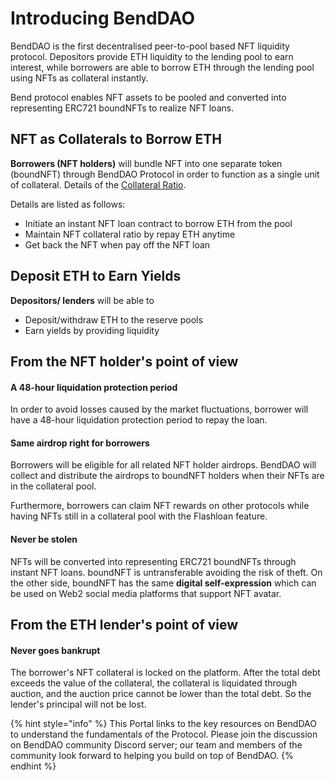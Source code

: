 # Introducing BendDAO

BendDAO is the first decentralised peer-to-pool based NFT liquidity protocol. Depositors provide ETH liquidity to the lending pool to earn interest, while borrowers are able to borrow ETH through the lending pool using NFTs as collateral instantly.

Bend protocol enables NFT assets to be pooled and converted into representing ERC721 boundNFTs to realize NFT loans.

## NFT as Collaterals to Borrow ETH

**Borrowers (NFT holders)** will bundle NFT into one separate token (boundNFT) through BendDAO Protocol in order to function as a single unit of collateral. Details of the [Collateral Ratio](risk/nft-risk-parameters.md).

Details are listed as follows:

* Initiate an instant NFT loan contract to borrow ETH from the pool
* Maintain NFT collateral ratio by repay ETH anytime
* Get back the NFT when pay off the NFT loan

## Deposit ETH to Earn Yields

**Depositors/ lenders** will be able to

* Deposit/withdraw ETH to the reserve pools
* Earn yields by providing liquidity

## From the NFT holder's point of view

#### A 48-hour liquidation protection period

In order to avoid losses caused by the market fluctuations, borrower will have a 48-hour liquidation protection period to repay the loan.

#### Same airdrop right for borrowers

Borrowers will be eligible for all related NFT holder airdrops. BendDAO will collect and distribute the airdrops to boundNFT holders when their NFTs are in the collateral pool.

Furthermore, borrowers can claim NFT rewards on other protocols while having NFTs still in a collateral pool with the Flashloan feature.

#### Never be stolen

NFTs will be converted into representing ERC721 boundNFTs through instant NFT loans. boundNFT is untransferable avoiding the risk of theft. On the other side, boundNFT has the same **digital self-expression** which can be used on Web2 social media platforms that support NFT avatar.

## From the ETH lender's point of view

#### Never goes bankrupt

The borrower's NFT collateral is locked on the platform. After the total debt exceeds the value of the collateral, the collateral is liquidated through auction, and the auction price cannot be lower than the total debt. So the lender's principal will not be lost.

{% hint style="info" %}
This Portal links to the key resources on BendDAO to understand the fundamentals of the Protocol. Please join the discussion on BendDAO community Discord server; our team and members of the community look forward to helping you build on top of BendDAO.
{% endhint %}
